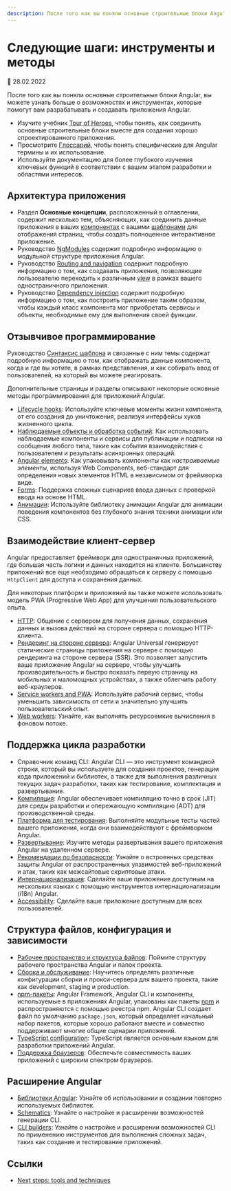 ```yaml
---
description: После того как вы поняли основные строительные блоки Angular, вы можете узнать больше о возможностях и инструментах, которые помогут вам разрабатывать и создавать приложения Angular
---
```


# Следующие шаги: инструменты и методы

:date: 28.02.2022

После того как вы поняли основные строительные блоки Angular, вы можете узнать больше о возможностях и инструментах, которые помогут вам разрабатывать и создавать приложения Angular.

-   Изучите учебник [Tour of Heroes](router-tutorial-toh.md), чтобы понять, как соединить основные строительные блоки вместе для создания хорошо спроектированного приложения.
-   Просмотрите [Глоссарий](./glossary.md), чтобы понять специфические для Angular термины и их использование.
-   Используйте документацию для более глубокого изучения ключевых функций в соответствии с вашим этапом разработки и областями интересов.

## Архитектура приложения

-   Раздел **Основные концепции**, расположенный в оглавлении, содержит несколько тем, объясняющих, как соединить данные приложения в ваших [компонентах](glossary.md#component) с вашими [шаблонами](glossary.md#template) для отображения страниц, чтобы создать полноценное интерактивное приложение.
-   Руководство [NgModules](ngmodules.md) содержит подробную информацию о модульной структуре приложения Angular.
-   Руководство [Routing and navigation](router.md) содержит подробную информацию о том, как создавать приложения, позволяющие пользователю переходить к различным [view](glossary.md#view) в рамках вашего одностраничного приложения.
-   Руководство [Dependency injection](dependency-injection.md) содержит подробную информацию о том, как построить приложение таким образом, чтобы каждый класс компонента мог приобретать сервисы и объекты, необходимые ему для выполнения своей функции.

## Отзывчивое программирование

Руководство [Синтаксис шаблона](template-syntax.md) и связанные с ним темы содержат подробную информацию о том, как отображать данные компонента, когда и где вы хотите, в рамках представления, и как собирать ввод от пользователей, на который вы можете реагировать.

Дополнительные страницы и разделы описывают некоторые основные методы программирования для приложений Angular.

-   [Lifecycle hooks](lifecycle-hooks.md): Используйте ключевые моменты жизни компонента, от его создания до уничтожения, реализуя интерфейсы хуков жизненного цикла.
-   [Наблюдаемые объекты и обработка событий](observables.md): Как использовать наблюдаемые компоненты и сервисы для публикации и подписки на сообщения любого типа, такие как события взаимодействия с пользователем и результаты асинхронных операций.
-   [Angular elements](elements.md): Как упаковывать компоненты как _настраиваемые элементы_, используя Web Components, веб-стандарт для определения новых элементов HTML в независимом от фреймворка виде.
-   [Forms](forms-overview.md): Поддержка сложных сценариев ввода данных с проверкой ввода на основе HTML.
-   [Анимации](animations.md): Используйте библиотеку анимации Angular для анимации поведения компонентов без глубокого знания техники анимации или CSS.

## Взаимодействие клиент-сервер

Angular предоставляет фреймворк для одностраничных приложений, где большая часть логики и данных находится на клиенте. Большинству приложений все еще необходимо обращаться к серверу с помощью `HttpClient` для доступа и сохранения данных.

Для некоторых платформ и приложений вы также можете использовать модель PWA (Progressive Web App) для улучшения пользовательского опыта.

-   [HTTP](understanding-communicating-with-http.md): Общение с сервером для получения данных, сохранения данных и вызова действий на стороне сервера с помощью HTTP-клиента.
-   [Рендеринг на стороне сервера](universal.md): Angular Universal генерирует статические страницы приложения на сервере с помощью рендеринга на стороне сервера (SSR). Это позволяет запустить ваше приложение Angular на сервере, чтобы улучшить производительность и быстро показать первую страницу на мобильных и маломощных устройствах, а также облегчить работу веб-краулеров.
-   [Service workers and PWA](service-worker-intro.md): Используйте рабочий сервис, чтобы уменьшить зависимость от сети и значительно улучшить пользовательский опыт.
-   [Web workers](web-worker.md): Узнайте, как выполнять ресурсоемкие вычисления в фоновом потоке.

## Поддержка цикла разработки

-   Справочник команд CLI: Angular CLI — это инструмент командной строки, который вы используете для создания проектов, генерации кода приложений и библиотек, а также для выполнения различных текущих задач разработки, таких как тестирование, комплектация и развертывание.
-   [Компиляция](aot-compiler.md): Angular обеспечивает компиляцию точно в срок (JIT) для среды разработки и опережающую компиляцию (AOT) для производственной среды.
-   [Платформа для тестирования](./testing.md): Выполняйте модульные тесты частей вашего приложения, когда они взаимодействуют с фреймворком Angular.
-   [Развертывание](./deployment.md): Изучите методы развертывания вашего приложения Angular на удаленном сервере.
-   [Рекомендации по безопасности](security.md): Узнайте о встроенных средствах защиты Angular от распространенных уязвимостей веб-приложений и атак, таких как межсайтовые скриптовые атаки.
-   [Интернационализация][aioguidei18noverview]: Сделайте ваше приложение доступным на нескольких языках с помощью инструментов интернационализации (i18n) Angular.
-   [Accessibility](accessibility.md): Сделайте ваше приложение доступным для всех пользователей.

## Структура файлов, конфигурация и зависимости

-   [Рабочее пространство и структура файлов](file-structure.md): Поймите структуру рабочего пространства Angular и папок проекта.
-   [Сборка и обслуживание](build.md): Научитесь определять различные конфигурации сборки и прокси-сервера для вашего проекта, такие как development, staging и production.
-   [npm-пакеты](npm-packages.md): Angular Framework, Angular CLI и компоненты, используемые в приложениях Angular, упакованы как пакеты [npm](https://docs.npmjs.com) и распространяются с помощью реестра npm. Angular CLI создает файл по умолчанию `package.json`, который определяет начальный набор пакетов, которые хорошо работают вместе и совместно поддерживают многие общие сценарии приложений.
-   [TypeScript configuration](typescript-configuration.md): TypeScript является основным языком для разработки приложений Angular.
-   [Поддержка браузеров](https://angular.io/guide/browser-support): Обеспечьте совместимость ваших приложений с широким спектром браузеров.

## Расширение Angular

-   [Библиотеки Angular](libraries.md): Узнайте об использовании и создании повторно используемых библиотек.
-   [Schematics](schematics.md): Узнайте о настройке и расширении возможностей генерации CLI.
-   [CLI builders](cli-builder.md): Узнайте о настройке и расширении возможностей CLI по применению инструментов для выполнения сложных задач, таких как создание и тестирование приложений.

<!-- links -->

[aioguidei18noverview]: i18n-overview.md 'Angular Internationalization | Angular'

<!-- external links -->

<!-- end links -->

## Ссылки

-   [Next steps: tools and techniques](https://angular.io/guide/architecture-next-steps)
